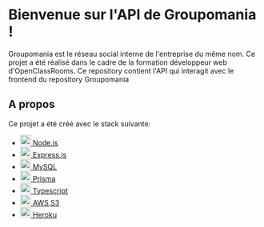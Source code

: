 # Bienvenue sur l'API de Groupomania !

Groupomania est le réseau social interne de l'entreprise du même nom. Ce projet a été réalisé dans le cadre de la formation développeur web d'OpenClassRooms.
Ce repository contient l'API qui interagit avec le frontend du repository Groupomania

## A propos
Ce projet a été créé avec le stack suivante:

- <a  href="https://nodejs.org/"  title="Node.js"><img  src="https://github.com/get-icon/geticon/raw/master/icons/nodejs-icon.svg"  alt="Node.js"  width="21px"  height="21px"> Node.js</a>
- <a  href="https://expressjs.com/"  title="Express"><img  src="https://github.com/get-icon/geticon/raw/master/icons/express.svg"  alt="Express"  width="21px"  height="21px"> Express.js</a>
- <a  href="https://dev.mysql.com/"  title="MySQL"><img  src="https://github.com/get-icon/geticon/raw/master/icons/mysql.svg"  alt="MySQL"  width="21px"  height="21px"> MySQL</a>
- <a  href="https://www.prisma.io/"  title="Prisma"><img  src="https://github.com/get-icon/geticon/raw/master/icons/prisma.svg"  alt="Prisma"  width="21px"  height="21px"> Prisma</a>
- <a  href="https://www.typescriptlang.org/"  title="Typescript"><img  src="https://github.com/get-icon/geticon/raw/master/icons/typescript-icon.svg"  alt="Typescript"  width="21px"  height="21px"> Typescript</a>
- <a  href="https://aws.amazon.com/"  title="AWS"><img  src="https://github.com/get-icon/geticon/raw/master/icons/aws.svg"  alt="AWS"  width="21px"  height="21px"> AWS S3</a>
- <a  href="https://www.heroku.com/"  title="Heroku"><img  src="https://github.com/get-icon/geticon/raw/master/icons/heroku-icon.svg"  alt="Heroku"  width="21px"  height="21px"> Heroku</a>